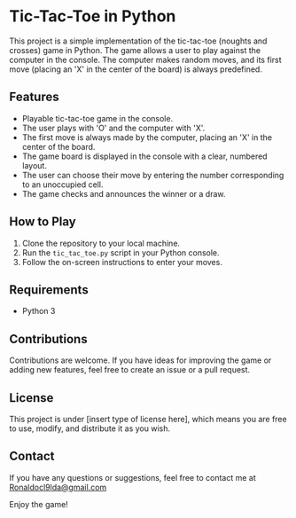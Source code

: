 # Tic-Tac-Toe in Python

This project is a simple implementation of the tic-tac-toe (noughts and crosses) game in Python. The game allows a user to play against the computer in the console. The computer makes random moves, and its first move (placing an 'X' in the center of the board) is always predefined.

## Features

- Playable tic-tac-toe game in the console.
- The user plays with 'O' and the computer with 'X'.
- The first move is always made by the computer, placing an 'X' in the center of the board.
- The game board is displayed in the console with a clear, numbered layout.
- The user can choose their move by entering the number corresponding to an unoccupied cell.
- The game checks and announces the winner or a draw.

## How to Play

1. Clone the repository to your local machine.
2. Run the `tic_tac_toe.py` script in your Python console.
3. Follow the on-screen instructions to enter your moves.

## Requirements

- Python 3

## Contributions

Contributions are welcome. If you have ideas for improving the game or adding new features, feel free to create an issue or a pull request.

## License

This project is under [insert type of license here], which means you are free to use, modify, and distribute it as you wish.

## Contact

If you have any questions or suggestions, feel free to contact me at Ronaldocl9lda@gmail.com

Enjoy the game!
